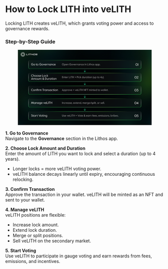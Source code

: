 # How to Lock LITH into veLITH

Locking LITH creates veLITH, which grants voting power and access to governance rewards.

### Step-by-Step Guide

<figure><img src="../.gitbook/assets/2025.09.26 h-t-l-l_v0.1.png" alt=""><figcaption></figcaption></figure>

**1. Go to Governance**\
Navigate to the **Governance** section in the Lithos app.

**2. Choose Lock Amount and Duration**\
Enter the amount of LITH you want to lock and select a duration (up to 4 years).

* Longer locks = more veLITH voting power.
* veLITH balance decays linearly until expiry, encouraging continuous relocking.

**3. Confirm Transaction**\
Approve the transaction in your wallet. veLITH will be minted as an NFT and sent to your wallet.

**4. Manage veLITH**\
veLITH positions are flexible:

* Increase lock amount.
* Extend lock duration.
* Merge or split positions.
* Sell veLITH on the secondary market.

**5. Start Voting**\
Use veLITH to participate in gauge voting and earn rewards from fees, emissions, and incentives.
